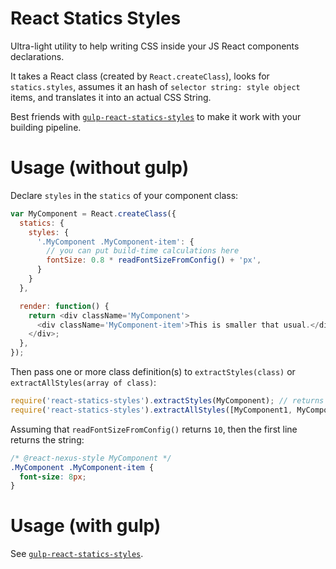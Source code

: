React Statics Styles
====================

Ultra-light utility to help writing CSS inside your JS React components declarations.

It takes a React class (created by `React.createClass`), looks for `statics.styles`, assumes it an hash of `selector string: style object` items, and translates it into an actual CSS String.

Best friends with [`gulp-react-statics-styles`](https://github.com/elierotenberg/gulp-react-statics-styles) to make it work with your building pipeline.

Usage (without gulp)
====================

Declare `styles` in the `statics` of your component class:
```js
var MyComponent = React.createClass({
  statics: {
    styles: {
      '.MyComponent .MyComponent-item': {
        // you can put build-time calculations here
        fontSize: 0.8 * readFontSizeFromConfig() + 'px',
      }
    }
  },

  render: function() {
    return <div className='MyComponent'>
      <div className='MyComponent-item'>This is smaller that usual.</div>
    </div>;
  },
});
```

Then pass one or more class definition(s) to `extractStyles(class)` or `extractAllStyles(array of class)`:
```js
require('react-statics-styles').extractStyles(MyComponent); // returns a CSS string
require('react-statics-styles').extractAllStyles([MyComponent1, MyComponent2, ...]);
```

Assuming that `readFontSizeFromConfig()` returns `10`, then the first line returns the string:

```css
/* @react-nexus-style MyComponent */
.MyComponent .MyComponent-item {
  font-size: 8px;
}
```

Usage (with gulp)
=================

See [`gulp-react-statics-styles`](https://github.com/elierotenberg/gulp-react-statics-styles).
